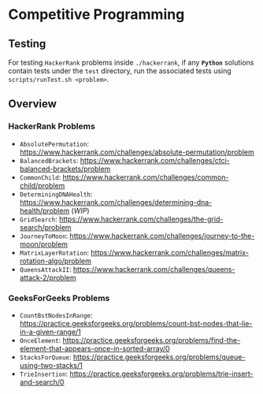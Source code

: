 # Competitive Programming

## Testing

For testing `HackerRank` problems inside `./hackerrank`, if any **`Python`** solutions contain tests under the `test` directory, run the associated tests using `scripts/runTest.sh <problem>`.

## Overview

### HackerRank Problems

* `AbsolutePermutation`: https://www.hackerrank.com/challenges/absolute-permutation/problem
* `BalancedBrackets`: https://www.hackerrank.com/challenges/ctci-balanced-brackets/problem
* `CommonChild`: https://www.hackerrank.com/challenges/common-child/problem
* `DeterminingDNAHealth`: https://www.hackerrank.com/challenges/determining-dna-health/problem (*WIP*)
* `GridSearch`: https://www.hackerrank.com/challenges/the-grid-search/problem
* `JourneyToMoon`: https://www.hackerrank.com/challenges/journey-to-the-moon/problem
* `MatrixLayerRotation`: https://www.hackerrank.com/challenges/matrix-rotation-algo/problem
* `QueensAttackII`: https://www.hackerrank.com/challenges/queens-attack-2/problem

### GeeksForGeeks Problems

* `CountBstNodesInRange`: https://practice.geeksforgeeks.org/problems/count-bst-nodes-that-lie-in-a-given-range/1
* `OnceElement`: https://practice.geeksforgeeks.org/problems/find-the-element-that-appears-once-in-sorted-array/0
* `StacksForQueue`: https://practice.geeksforgeeks.org/problems/queue-using-two-stacks/1
* `TrieInsertion`: https://practice.geeksforgeeks.org/problems/trie-insert-and-search/0
